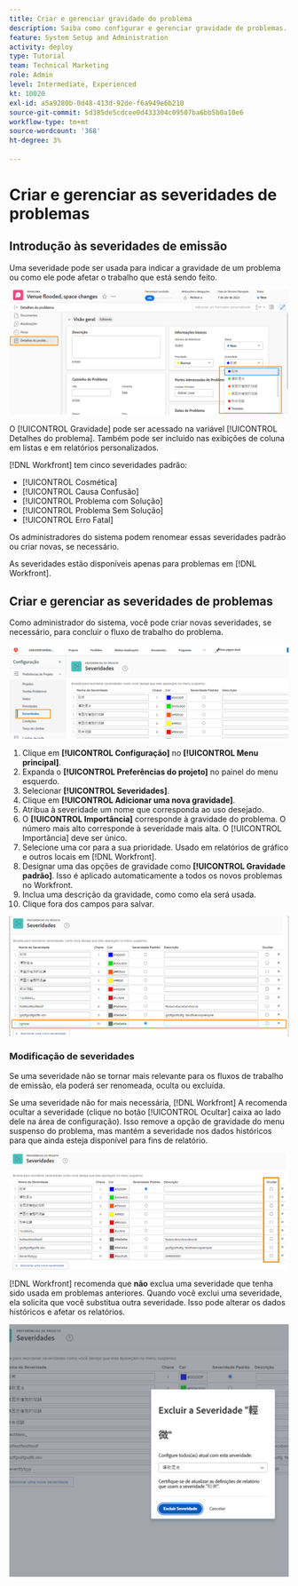 ```yaml
---
title: Criar e gerenciar gravidade do problema
description: Saiba como configurar e gerenciar gravidade de problemas.
feature: System Setup and Administration
activity: deploy
type: Tutorial
team: Technical Marketing
role: Admin
level: Intermediate, Experienced
kt: 10020
exl-id: a5a9280b-0d48-413d-92de-f6a949e6b210
source-git-commit: 5d385de5cdcee0d433304c09507ba6bb5b0a10e6
workflow-type: tm+mt
source-wordcount: '368'
ht-degree: 3%

---
```


# Criar e gerenciar as severidades de problemas

## Introdução às severidades de emissão

Uma severidade pode ser usada para indicar a gravidade de um problema ou como ele pode afetar o trabalho que está sendo feito.

![[!UICONTROL Gravidade] no menu [!UICONTROL Detalhes do problema] janela](assets/admin-fund-severity-issue-details.png)

O [!UICONTROL Gravidade] pode ser acessado na variável [!UICONTROL Detalhes do problema]. Também pode ser incluído nas exibições de coluna em listas e em relatórios personalizados.

[!DNL Workfront] tem cinco severidades padrão:

* [!UICONTROL Cosmética]
* [!UICONTROL Causa Confusão]
* [!UICONTROL Problema com Solução]
* [!UICONTROL Problema Sem Solução]
* [!UICONTROL Erro Fatal]

Os administradores do sistema podem renomear essas severidades padrão ou criar novas, se necessário.

As severidades estão disponíveis apenas para problemas em [!DNL Workfront].

## Criar e gerenciar as severidades de problemas

Como administrador do sistema, você pode criar novas severidades, se necessário, para concluir o fluxo de trabalho do problema.

![[!UICONTROL Severidades] em [!UICONTROL Configuração]](assets/admin-fund-severity-section.png)

1. Clique em **[!UICONTROL Configuração]** no **[!UICONTROL Menu principal]**.
1. Expanda o **[!UICONTROL Preferências do projeto]** no painel do menu esquerdo.
1. Selecionar **[!UICONTROL Severidades]**.
1. Clique em **[!UICONTROL Adicionar uma nova gravidade]**.
1. Atribua à severidade um nome que corresponda ao uso desejado.
1. O **[!UICONTROL Importância]** corresponde à gravidade do problema. O número mais alto corresponde à severidade mais alta. O [!UICONTROL Importância] deve ser único.
1. Selecione uma cor para a sua prioridade. Usado em relatórios de gráfico e outros locais em [!DNL Workfront].
1. Designar uma das opções de gravidade como **[!UICONTROL Gravidade padrão]**. Isso é aplicado automaticamente a todos os novos problemas no Workfront.
1. Inclua uma descrição da gravidade, como como ela será usada.
1. Clique fora dos campos para salvar.

![[!UICONTROL Severidades] lista](assets/admin-fund-severity-new.png)

### Modificação de severidades

Se uma severidade não se tornar mais relevante para os fluxos de trabalho de emissão, ela poderá ser renomeada, oculta ou excluída.

Se uma severidade não for mais necessária, [!DNL Workfront] A recomenda ocultar a severidade (clique no botão [!UICONTROL Ocultar] caixa ao lado dele na área de configuração). Isso remove a opção de gravidade do menu suspenso do problema, mas mantém a severidade nos dados históricos para que ainda esteja disponível para fins de relatório.

![[!UICONTROL Ocultar] coluna realçada em [!UICONTROL Severidades] em [!UICONTROL Configuração]](assets/admin-fund-severity-hide.png)

[!DNL Workfront] recomenda que **não** exclua uma severidade que tenha sido usada em problemas anteriores. Quando você exclui uma severidade, ela solicita que você substitua outra severidade. Isso pode alterar os dados históricos e afetar os relatórios.

![Excluir janela de severidade](assets/admin-fund-severity-delete.png)

<!---
learn more URLs
Create and customize issue severities
Update issue severity
--->
